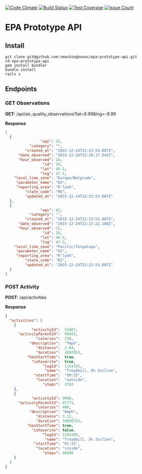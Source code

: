[![Code Climate](https://codeclimate.com/repos/5671eaeb6670d3003a0003f1/badges/76e2324ad0849f79e218/gpa.svg)](https://codeclimate.com/repos/5671eaeb6670d3003a0003f1/feed)
[![Build Status](https://travis-ci.org/smashingboxes/epa-prototype-api.svg)](https://travis-ci.org/smashingboxes/epa-prototype-api)
[![Test Coverage](https://codeclimate.com/repos/5671eaeb6670d3003a0003f1/badges/76e2324ad0849f79e218/coverage.svg)](https://codeclimate.com/repos/5671eaeb6670d3003a0003f1/coverage)
[![Issue Count](https://codeclimate.com/repos/5671eaeb6670d3003a0003f1/badges/76e2324ad0849f79e218/issue_count.svg)](https://codeclimate.com/repos/5671eaeb6670d3003a0003f1/feed)

# EPA Prototype API

## Install

```
git clone git@github.com:smashingboxes/epa-prototype-api.git
cd epa-prototype-api
gem install bundler
bundle install
rails s
```

## Endpoints

### GET Observations

**GET:** /api/air_quality_observations?lat=9.99&lng=-9.99

**Response**
```json
[
  {
                "aqi": 35,
           "category": "",
         "created_at": "2015-12-24T22:23:53.007Z",
      "date_observed": "2015-12-24T22:20:17.542Z",
      "hour_observed": 14,
                 "id": 19,
                "lat": 40.5,
                "lng": 47.5,
    "local_time_zone": "Europe/Belgrade",
     "parameter_name": "03",
     "reporting_area": "R'lyeh",
         "state_code": "ME",
         "updated_at": "2015-12-24T22:23:53.007Z"
  },
  {
                "aqi": 62,
           "category": "",
         "created_at": "2015-12-24T22:23:53.007Z",
      "date_observed": "2015-12-24T22:22:22.108Z",
      "hour_observed": 22,
                 "id": 20,
                "lat": 40.5,
                "lng": 47.5,
    "local_time_zone": "Pacific/Tongatapu",
     "parameter_name": "03",
     "reporting_area": "R'lyeh",
         "state_code": "RI",
         "updated_at": "2015-12-24T22:23:53.007Z"
  }
]
```

### POST Activity

**POST:** /api/activities

**Response**
```json
{
  "activities": [
    {
            "activityId":  51007,
      "activityParentId":  90019,
              "calories":  230,
           "description":  "7mph",
              "distance":  2.04,
              "duration":  1097053,
          "hasStartTime":  true,
            "isFavorite":  true,
                 "logId":  1154701,
                  "name":  "Treadmill, 0% Incline",
             "startTime":  "00:25",
              "location":  "outside",
                 "steps":  3783
    },
    {
            "activityId": 9000,
      "activityParentId": 87771,
              "calories": 400,
           "description": "8mph",
              "distance": 3.12,
              "duration": 10088753,
          "hasStartTime": true,
            "isFavorite": false,
                 "logId": 1254308,
                  "name": "Treadmill, 5% Incline",
             "startTime": "01:15",
              "location": "inside",
                 "steps": 40098
    }
  ]
}
```
